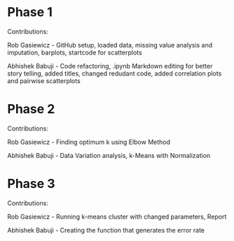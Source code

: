# Phase 1

Contributions:

Rob Gasiewicz - GitHub setup, loaded data, missing value analysis and imputation, barplots, startcode for scatterplots

Abhishek Babuji - Code refactoring, .ipynb Markdown editing for better story telling, added titles, changed redudant code, added correlation plots and pairwise scatterplots

# Phase 2

Contributions:

Rob Gasiewicz - Finding optimum k using Elbow Method

Abhishek Babuji - Data Variation analysis, k-Means with Normalization 


# Phase 3

Contributions:

Rob Gasiewicz - Running k-means cluster with changed parameters, Report

Abhishek Babuji - Creating the function that generates the error rate




